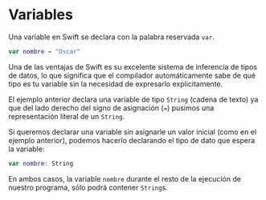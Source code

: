 # Variables

Una variable en Swift se declara con la palabra reservada `var`.

```swift
var nombre = "Oscar"
```

Una de las ventajas de Swift es su excelente sistema de inferencia de tipos de datos, lo que significa que el compilador automáticamente sabe de qué tipo es tu variable sin la necesidad de expresarlo explícitamente.

El ejemplo anterior declara una variable de tipo `String` (cadena de texto) ya que del lado derecho del signo de asignación (`=`) pusimos una representación literal de un `String`.

Si queremos declarar una variable sin asignarle un valor inicial (como en el ejemplo anterior), podemos hacerlo declarando el tipo de dato que espera la variable:

```swift
var nombre: String
```

En ambos casos, la variable `nombre` durante el resto de la ejecución de nuestro programa, sólo podrá contener `String`s.